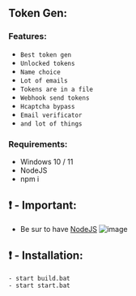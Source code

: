 ## Token Gen: 

### Features:

- `Best token gen`
- `Unlocked tokens`
- `Name choice`
- `Lot of emails`
- `Tokens are in a file`
- `Webhook send tokens`
- `Hcaptcha bypass`
- `Email verificator`
- `and lot of things`

### Requirements:
- Windows 10 / 11
- NodeJS
- npm i

## ❗  - Important:
- Be sur to have [NodeJS](https://nodejs.org/en/)
![image](https://cdn.discordapp.com/attachments/943954504662007818/944201334675091536/unknown.png)

## ❗  - Installation:
```
- start build.bat
- start start.bat
```
